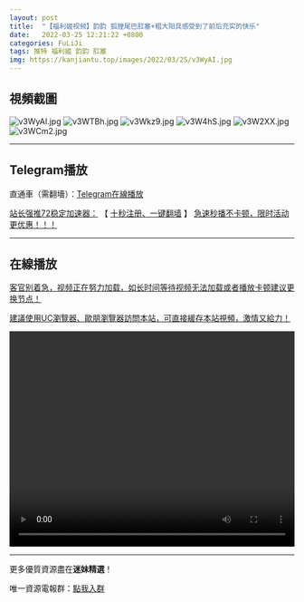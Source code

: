 ```yaml
---
layout: post
title:  "【福利姬视频】韵韵 狐狸尾巴肛塞+粗大阳具感受到了前后充实的快乐"
date:   2022-03-25 12:21:22 +0800
categories: FuLiJi
tags: 推特 福利姬 韵韵 肛塞
img: https://kanjiantu.top/images/2022/03/25/v3WyAI.jpg
---
```



## 視頻截圖

![v3WyAI.jpg](https://kanjiantu.top/images/2022/03/25/v3WyAI.jpg)
![v3WTBh.jpg](https://kanjiantu.top/images/2022/03/25/v3WTBh.jpg)
![v3Wkz9.jpg](https://kanjiantu.top/images/2022/03/25/v3Wkz9.jpg)
![v3W4hS.jpg](https://kanjiantu.top/images/2022/03/25/v3W4hS.jpg)
![v3W2XX.jpg](https://kanjiantu.top/images/2022/03/25/v3W2XX.jpg)
![v3WCm2.jpg](https://kanjiantu.top/images/2022/03/25/v3WCm2.jpg)

* * *
## Telegram播放

直通車（需翻墻）：[Telegram在線播放](https://t.me/mimeijingxuan/316)

<u>站长强推72稳定加速器：</u> 【 [十秒注册、一键翻墙](https://www.mimei.blog/skip/vpn.html) 】
<u>  急速秒播不卡顿，限时活动更优惠！！！</u>
* * *
## 在線播放
<u>客官别着急，视频正在努力加载，如长时间等待视频无法加载或者播放卡顿建议更换节点！</u>

<u>建議使用UC瀏覽器、歐朋瀏覽器訪問本站，可直接緩存本站視頻，激情又給力！</u>
<center><video src="https://cdn.publer.io/uploads/videos/6245a591db279776cfbeecce/397fee0e0adba80cfcde3fb2bcb684f0.mp4" width="100%" height="380px" controls="controls"></video></center>


* * *
更多優質資源盡在**迷妹精選**！

唯一資源電報群：[點我入群](https://t.me/mimeijingxuan)


